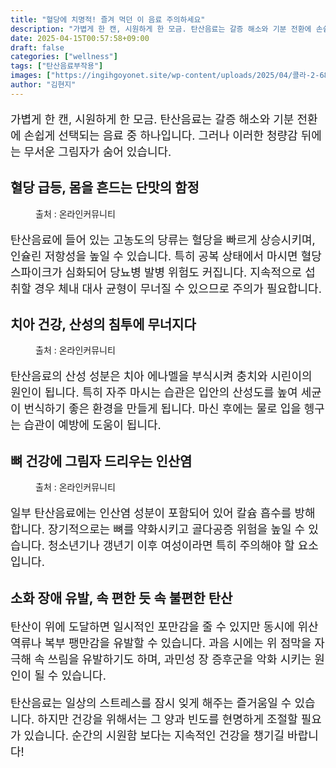```yaml
---
title: "혈당에 치명적! 즐겨 먹던 이 음료 주의하세요"
description: "가볍게 한 캔, 시원하게 한 모금. 탄산음료는 갈증 해소와 기분 전환에 손쉽게 선택되는 음료 중 하나입니다. 그러나 이러한 청량감 뒤에는 무서운 그림자가 숨어 있습니다."
date: 2025-04-15T00:57:58+09:00
draft: false
categories: ["wellness"]
tags: ["탄산음료부작용"]
images: ["https://ingihgoyonet.site/wp-content/uploads/2025/04/콜라-2-683x1024.jpg", "https://ingihgoyonet.site/wp-content/uploads/2025/04/치아건강-1024x678.jpg", "https://ingihgoyonet.site/wp-content/uploads/2025/04/탄산음료-768x1024.jpg"]
author: "김현지"
---
```


<p style="font-size:18px">가볍게 한 캔, 시원하게 한 모금. 탄산음료는 갈증 해소와 기분 전환에 손쉽게 선택되는 음료 중 하나입니다. 그러나 이러한 청량감 뒤에는 무서운 그림자가 숨어 있습니다.</p> <h2 >혈당 급등, 몸을 흔드는 단맛의 함정</h2> <figure ><img src="https://ingihgoyonet.site/wp-content/uploads/2025/04/콜라-2-683x1024.jpg" alt="" style="aspect-ratio:16/9;object-fit:cover"/><figcaption >출처 : 온라인커뮤니티</figcaption></figure> <p style="font-size:18px">탄산음료에 들어 있는 고농도의 당류는 혈당을 빠르게 상승시키며, 인슐린 저항성을 높일 수 있습니다. 특히 공복 상태에서 마시면 혈당 스파이크가 심화되어 당뇨병 발병 위험도 커집니다. 지속적으로 섭취할 경우 체내 대사 균형이 무너질 수 있으므로 주의가 필요합니다.</p> <h2 >치아 건강, 산성의 침투에 무너지다</h2> <figure ><img src="https://ingihgoyonet.site/wp-content/uploads/2025/04/치아건강-1024x678.jpg" alt="" style="aspect-ratio:16/9;object-fit:cover"/><figcaption >출처 : 온라인커뮤니티</figcaption></figure> <p style="font-size:18px">탄산음료의 산성 성분은 치아 에나멜을 부식시켜 충치와 시린이의 원인이 됩니다. 특히 자주 마시는 습관은 입안의 산성도를 높여 세균이 번식하기 좋은 환경을 만들게 됩니다. 마신 후에는 물로 입을 헹구는 습관이 예방에 도움이 됩니다.</p> <h2 >뼈 건강에 그림자 드리우는 인산염</h2> <figure ><img src="https://ingihgoyonet.site/wp-content/uploads/2025/04/탄산음료-768x1024.jpg" alt="" style="aspect-ratio:16/9;object-fit:cover"/><figcaption >출처 : 온라인커뮤니티</figcaption></figure> <p style="font-size:18px">일부 탄산음료에는 인산염 성분이 포함되어 있어 칼슘 흡수를 방해합니다. 장기적으로는 뼈를 약화시키고 골다공증 위험을 높일 수 있습니다. 청소년기나 갱년기 이후 여성이라면 특히 주의해야 할 요소입니다.</p> <h2 >소화 장애 유발, 속 편한 듯 속 불편한 탄산</h2> <p style="font-size:18px">탄산이 위에 도달하면 일시적인 포만감을 줄 수 있지만 동시에 위산 역류나 복부 팽만감을 유발할 수 있습니다. 과음 시에는 위 점막을 자극해 속 쓰림을 유발하기도 하며, 과민성 장 증후군을 악화 시키는 원인이 될 수 있습니다.</p> <p style="font-size:18px">탄산음료는 일상의 스트레스를 잠시 잊게 해주는 즐거움일 수 있습니다. 하지만 건강을 위해서는 그 양과 빈도를 현명하게 조절할 필요가 있습니다. 순간의 시원함 보다는 지속적인 건강을 챙기길 바랍니다!</p>